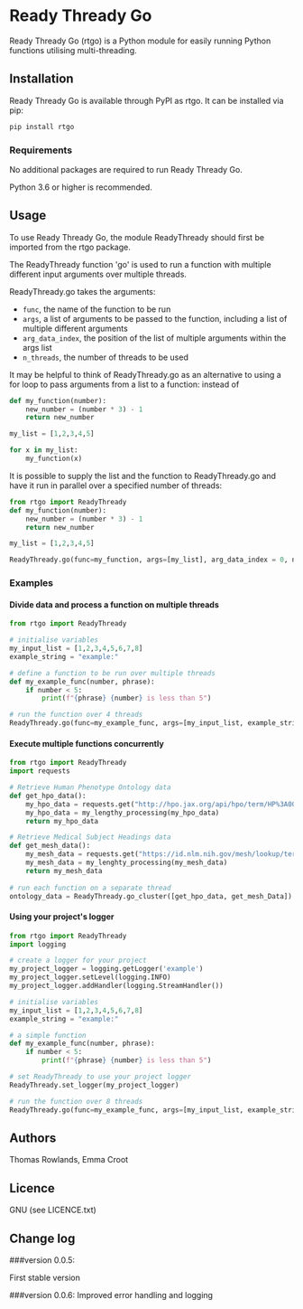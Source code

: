 # Ready Thready Go
Ready Thready Go (rtgo) is a Python module for easily running Python functions utilising multi-threading.

## Installation
Ready Thready Go is available through PyPI as rtgo. It can be installed via pip:
```bash
pip install rtgo
```
### Requirements
No additional packages are required to run Ready Thready Go.

Python 3.6 or higher is recommended.

## Usage
To use Ready Thready Go, the module ReadyThready should first be imported from the rtgo package.

The ReadyThready function 'go' is used to run a function with multiple different input arguments over multiple threads. 

ReadyThready.go takes the arguments:

* `func`, the name of the function to be run
* `args`, a list of arguments to be passed to the function, including a list of multiple different arguments
* `arg_data_index`, the position of the list of multiple arguments within the args list
* `n_threads`, the number of threads to be used 

It may be helpful to think of ReadyThready.go as an alternative to using a for loop to pass arguments from a list to a 
function: instead of 
```python
def my_function(number):
    new_number = (number * 3) - 1 
    return new_number

my_list = [1,2,3,4,5]

for x in my_list:
    my_function(x)
```
It is possible to supply the list and the function to ReadyThready.go and have it run in parallel over a specified 
number of threads:

```python
from rtgo import ReadyThready
def my_function(number):
    new_number = (number * 3) - 1 
    return new_number

my_list = [1,2,3,4,5]

ReadyThready.go(func=my_function, args=[my_list], arg_data_index = 0, n_threads = 4)
```
### Examples 
#### Divide data and process a function on multiple threads
```python
from rtgo import ReadyThready

# initialise variables
my_input_list = [1,2,3,4,5,6,7,8]
example_string = "example:"

# define a function to be run over multiple threads
def my_example_func(number, phrase):
    if number < 5:
        print(f"{phrase} {number} is less than 5")

# run the function over 4 threads
ReadyThready.go(func=my_example_func, args=[my_input_list, example_string], arg_data_index=0, n_threads=4)
```
#### Execute multiple functions concurrently
```python
from rtgo import ReadyThready
import requests

# Retrieve Human Phenotype Ontology data
def get_hpo_data():
    my_hpo_data = requests.get("http://hpo.jax.org/api/hpo/term/HP%3A0001166/genes")
    my_hpo_data = my_lengthy_processing(my_hpo_data)
    return my_hpo_data

# Retrieve Medical Subject Headings data
def get_mesh_data():
    my_mesh_data = requests.get("https://id.nlm.nih.gov/mesh/lookup/term?label=obesity&match=contains&limit=10")
    my_mesh_data = my_lenghty_processing(my_mesh_data)
    return my_mesh_data
   
# run each function on a separate thread
ontology_data = ReadyThready.go_cluster([get_hpo_data, get_mesh_Data])
```

#### Using your project's logger
```python
from rtgo import ReadyThready
import logging 

# create a logger for your project 
my_project_logger = logging.getLogger('example')
my_project_logger.setLevel(logging.INFO)
my_project_logger.addHandler(logging.StreamHandler())

# initialise variables
my_input_list = [1,2,3,4,5,6,7,8]
example_string = "example:"

# a simple function
def my_example_func(number, phrase):
    if number < 5:
        print(f"{phrase} {number} is less than 5")

# set ReadyThready to use your project logger
ReadyThready.set_logger(my_project_logger)

# run the function over 8 threads
ReadyThready.go(func=my_example_func, args=[my_input_list, example_string], arg_data_index=0, n_threads=8)
```
## Authors
Thomas Rowlands, Emma Croot

## Licence
GNU (see LICENCE.txt)

## Change log
###version 0.0.5:

First stable version

###version 0.0.6:
Improved error handling and logging

